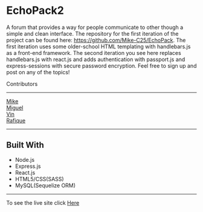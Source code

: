 # EchoPack2
A forum that provides a way for people communicate to other though a simple and clean interface. The repository for the first iteration of the project can be found here: https://github.com/Mike-C25/EchoPack. The first iteration uses some older-school HTML templating with handlebars.js as a front-end framework. The second iteration you see here replaces handlebars.js with react.js and adds authentication with passport.js and express-sessions with secure password encryption. Feel free to sign up and post on any of the topics! 


Contributors
________________________

[Mike](https://github.com/Mike-C25)   
[Miguel](https://github.com/miguelf6022e23)   
[Vin](https://github.com/vpasquar)    
[Rafique](https://github.com/rafiquevahora)

___

## Built With

+ Node.js
+ Express.js
+ React.js
+ HTML5/CSS(SASS)
+ MySQL(Sequelize ORM)
___

To see the live site click [Here](https://echopack2.herokuapp.com/)
